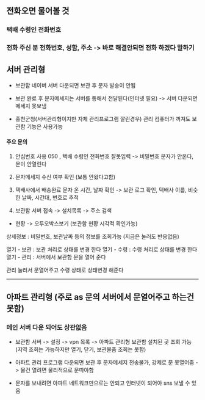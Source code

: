 ## 전화오면 물어볼 것

### 택배 수령인 전화번호

### 전화 주신 분 전화번호, 성함, 주소 -> 바로 해결안되면 전화 하겠다 말하기


## 서버 관리형

- 보관함 네이버 서버 다운되면 보관 후 문자 발송이 안됨

- 보관 완료 후 문자메세지는 서버를 통해서 전달된다(인터넷 필요) -> 서버 다운되면 메세지 못보냄

- 홍천군청(서버관리형이지만 자체 관리프로그램 깔린경우)
관리 컴퓨터가 꺼져도 보관함 기능은 사용가능

#### 주요 문의 

1. 안심번호 사용 050 , 택배 수령인 전화번호 잘못입력 -> 비밀번호 문자가 안온다, 문이 안열린다 

2. 문자메세지 수신 여부 확인 (보통 안왔다고함)

3. 택배사에서 배송완료 문자 온 시간, 날짜 확인 -> 보관 로그 확인, 택배사 이름, 비슷한 날짜, 시간대, 번호로 추적 

4. 보관함 서버 접속 -> 설치목록 -> 주소 검색 

- 현황 -> 오투오박스보기 (보관함 현황 시각적 확인가능)

상세정보      :  비밀번호, 보관날짜 등의 정보를 조회가능 (지금은 눌러도 반응없음)

열기 - 보관  :  보관 처리로 상태를 변경 한다
열기 - 수령  :  수령 처리로 상태를 변경 한다	
열기 - 관리  :  서버에서 보관함 문을 열어 준다

관리 눌러서 문열어주고 수령 상태로 상태변경 해준다

---

## 아파트 관리형 (주로 as 문의 서버에서 문열어주고 하는건 못함)

### 메인 서버 다운 되어도 상관없음

- 보관함 서버 -> 설정 -> vpn 목록 -> 아파트 관리형 보관함 설치된 곳 조회 가능
(지역 조회는 가능하지만 열기, 닫기, 보관물품 조회는 못함)

- 아파트 관리 프로그램 다운되면 보관 후 문자메세지 전송불가, 강제로 문 못열어줌 -> 물건 열려면 물리적으로 문따야함

- 문자를 보내려면 아파트 네트워크만으로는 안되고 인터넷이 되어야 sns 보낼 수 있음









